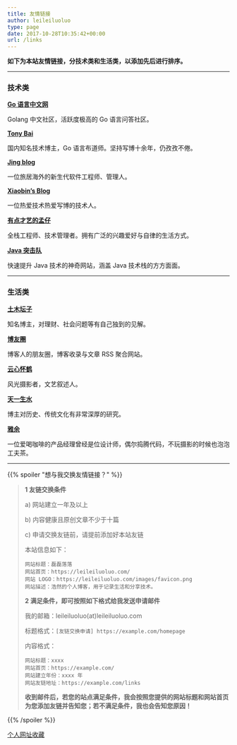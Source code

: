 ```yaml
---
title: 友情链接
author: leileiluoluo
type: page
date: 2017-10-28T10:35:42+00:00
url: /links
---
```


**如下为本站友情链接，分技术类和生活类，以添加先后进行排序。**

---

### 技术类

**[Go 语言中文网](https://studygolang.com/)**

Golang 中文社区，活跃度极高的 Go 语言问答社区。

**[Tony Bai](https://tonybai.com/)**

国内知名技术博主，Go 语言布道师。坚持写博十余年，仍孜孜不倦。

**[Jing blog](https://jingine.com/)**

一位旅居海外的新生代软件工程师、管理人。

**[Xiaobin’s Blog](https://lxb.wiki/)**

一位热爱技术热爱写博的技术人。

**[有点才艺的孟仔](https://www.mengchen.cc/)**

全栈工程师、技术管理者。拥有广泛的兴趣爱好与自律的生活方式。

**[Java 突击队](http://www.susan.net.cn/)**

快速提升 Java 技术的神奇网站，涵盖 Java 技术栈的方方面面。

---

### 生活类

**[土木坛子](https://tumutanzi.com/)**

知名博主，对理财、社会问题等有自己独到的见解。

**[博友圈](https://www.boyouquan.com/)**

博客人的朋友圈，博客收录与文章 RSS 聚合网站。

**[云心怀鹤](https://bluehe.cn/)**

风光摄影者，文艺叙述人。

**[天一生水](https://www.jiangyu.org/)**

博主对历史、传统文化有非常深厚的研究。

**[雅余](https://yayu.net/)**

一位爱喝咖啡的产品经理曾经是位设计师，偶尔捣腾代码，不玩摄影的时候也泡泡工夫茶。

---

{{% spoiler "想与我交换友情链接？" %}}

> **1 友链交换条件**
>
> a) 网站建立一年及以上
>
> b) 内容健康且原创文章不少于十篇
>
> c) 申请交换友链前，请提前添加好本站友链
>
> 本站信息如下：
>
> ```
> 网站标题：磊磊落落
> 网站首页：https://leileiluoluo.com/
> 网站 LOGO：https://leileiluoluo.com/images/favicon.png
> 网站描述：浩然的个人博客，用于记录生活和分享技术。
> ```
>
> **2 满足条件，即可按照如下格式给我发送申请邮件**
>
> 我的邮箱：leileiluoluo(at)leileiluoluo.com
>
> 标题格式：`[友链交换申请] https://example.com/homepage`
>
> 内容格式：
>
> ```
> 网站标题：xxxx
> 网站首页：https://example.com/
> 网站建立年份：xxxx 年
> 网站友链地址：https://example.com/links
> ```
>
> **收到邮件后，若您的站点满足条件，我会按照您提供的网站标题和网站首页为您添加友链并告知您；若不满足条件，我也会告知您原因！**

{{% /spoiler %}}

[个人网址收藏](/favorites)
